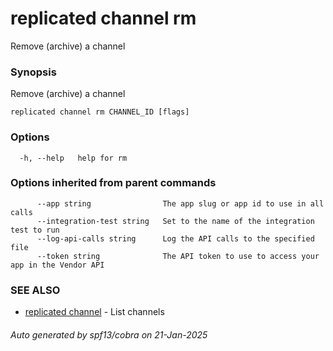 # replicated channel rm

Remove (archive) a channel

### Synopsis

Remove (archive) a channel

```
replicated channel rm CHANNEL_ID [flags]
```

### Options

```
  -h, --help   help for rm
```

### Options inherited from parent commands

```
      --app string                The app slug or app id to use in all calls
      --integration-test string   Set to the name of the integration test to run
      --log-api-calls string      Log the API calls to the specified file
      --token string              The API token to use to access your app in the Vendor API
```

### SEE ALSO

* [replicated channel](replicated_channel.md)	 - List channels

###### Auto generated by spf13/cobra on 21-Jan-2025
